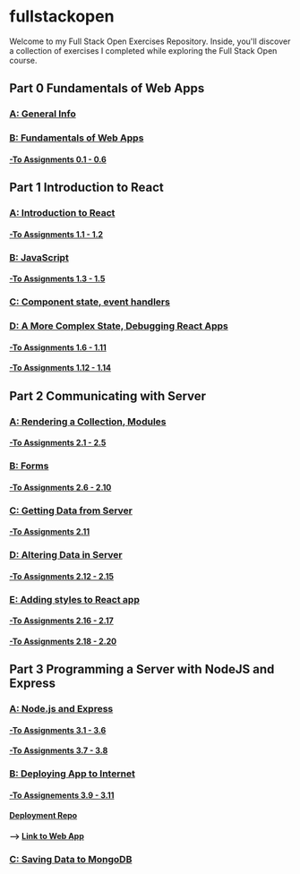 # fullstackopen

Welcome to my Full Stack Open Exercises Repository. Inside, you'll discover a collection of exercises I completed while exploring the Full Stack Open course.

## Part 0 Fundamentals of Web Apps

### [A: General Info](https://fullstackopen.com/en/part0/general_info)

### [B: Fundamentals of Web Apps](https://fullstackopen.com/en/part0/fundamentals_of_web_apps)

#### [-To Assignments 0.1 - 0.6](/part0/README.md)

## Part 1 Introduction to React

### [A: Introduction to React](https://fullstackopen.com/en/part1/introduction_to_react)

#### [-To Assignments 1.1 - 1.2](/part1/courseinfo/)

### [B: JavaScript](https://fullstackopen.com/en/part1/java_script)

#### [-To Assignments 1.3 - 1.5](/part1/courseinfo/)

### [C: Component state, event handlers](https://fullstackopen.com/en/part1/component_state_event_handlers)

### [D: A More Complex State, Debugging React Apps](https://fullstackopen.com/en/part1/a_more_complex_state_debugging_react_apps)

#### [-To Assignments 1.6 - 1.11](/part1/unicafe/)

#### [-To Assignments 1.12 - 1.14](/part1/anecdotes)

## Part 2 Communicating with Server

### [A: Rendering a Collection, Modules](https://fullstackopen.com/en/part2/rendering_a_collection_modules)

#### [-To Assignments 2.1 - 2.5](/part2/courseinfo/)

### [B: Forms](https://fullstackopen.com/en/part2/forms)

#### [-To Assignments 2.6 - 2.10](/part2/phonebook)

### [C: Getting Data from Server](https://fullstackopen.com/en/part2/getting_data_from_server)

#### [-To Assignments 2.11](/part2/phonebook/)

### [D: Altering Data in Server](https://fullstackopen.com/en/part2/altering_data_in_server)

#### [-To Assignments 2.12 - 2.15](/part2/phonebook/)

### [E: Adding styles to React app](https://fullstackopen.com/en/part2/adding_styles_to_react_app)

#### [-To Assignments 2.16 - 2.17](/part2/phonebook/)

#### [-To Assignments 2.18 - 2.20](/part2/dataforcountries)

## Part 3 Programming a Server with NodeJS and Express

### [A: Node.js and Express](https://fullstackopen.com/en/part3/node_js_and_express)

#### [-To Assignments 3.1 - 3.6](/part3/phonebook/)

#### [-To Assignments 3.7 - 3.8](/part3/phonebook/)

### [B: Deploying App to Internet](https://fullstackopen.com/en/part3/deploying_app_to_internet)

#### [-To Assignements 3.9 - 3.11](/part3/phonebook/)

#### [Deployment Repo](https://github.com/HosenbundIO/production-fullstackopen)

#### --> [Link to Web App](https://fullstackopen-zqy4.onrender.com/)

### [C: Saving Data to MongoDB](https://fullstackopen.com/en/part3/saving_data_to_mongo_db)
